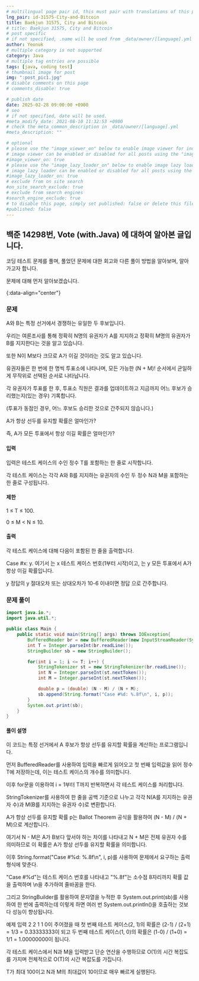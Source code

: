 ```yaml
---
# multilingual page pair id, this must pair with translations of this page. (This name must be unique)
lng_pair: id-31575-City-and-Bitcoin
title: Baekjun 31575, City and Bitcoin
# title: Baekjun 31575, City and Bitcoin
# post specific
# if not specified, .name will be used from _data/owner/[language].yml
author: Yeonuk
# multiple category is not supported
category: Java
# multiple tag entries are possible
tags: [java, coding test]
# thumbnail image for post
img: ":post_pic1.jpg"
# disable comments on this page
# comments_disable: true

# publish date
date: 2025-02-28 09:00:00 +0900
# seo
# if not specified, date will be used.
#meta_modify_date: 2021-08-10 11:32:53 +0900
# check the meta_common_description in _data/owner/[language].yml
#meta_description: ""

# optional
# please use the "image_viewer_on" below to enable image viewer for individual pages or posts (_posts/ or [language]/_posts folders).
# image viewer can be enabled or disabled for all posts using the "image_viewer_posts: true" setting in _data/conf/main.yml.
#image_viewer_on: true
# please use the "image_lazy_loader_on" below to enable image lazy loader for individual pages or posts (_posts/ or [language]/_posts folders).
# image lazy loader can be enabled or disabled for all posts using the "image_lazy_loader_posts: true" setting in _data/conf/main.yml.
#image_lazy_loader_on: true
# exclude from on site search
#on_site_search_exclude: true
# exclude from search engines
#search_engine_exclude: true
# to disable this page, simply set published: false or delete this file
#published: false
---
```


<!-- outline-start -->

## 백준 14298번, Vote (with.Java) 에 대하여 알아본 글입니다.

코딩 테스트 문제를 풀며, 풀었던 문제에 대한 회고와 다른 풀이 방법을 알아보며, 알아가고자 합니다.

문제에 대해 먼저 알아보겠습니다.

{:data-align="center"}

<!-- outline-end -->

### 문제

A와 B는 특정 선거에서 경쟁하는 유일한 두 후보입니다.

우리는 여론조사를 통해 정확히 N명의 유권자가 A를 지지하고 정확히 M명의 유권자가 B를 지지한다는 것을 알고 있습니다.

또한 N이 M보다 크므로 A가 이길 것이라는 것도 알고 있습니다.

유권자들은 한 번에 한 명씩 투표소에 나타나며, 모든 가능한 (N + M)! 순서에서 균일하게 무작위로 선택된 순서로 나타납니다.

각 유권자가 투표를 한 후, 투표소 직원은 결과를 업데이트하고 지금까지 어느 후보가 승리했는지(있는 경우) 기록합니다.

(투표가 동점인 경우, 어느 후보도 승리한 것으로 간주되지 않습니다.)

A가 항상 선두를 유지할 확률은 얼마인가?

즉, A가 모든 투표에서 항상 이길 확률은 얼마인가?

#### 입력

입력은 테스트 케이스의 수인 정수 T를 포함하는 한 줄로 시작합니다.

각 테스트 케이스는 각각 A와 B를 지지하는 유권자의 수인 두 정수 N과 M을 포함하는 한 줄로 구성됩니다.

#### 제한

1 ≤ T ≤ 100.

0 ≤ M < N ≤ 10.

#### 출력

각 테스트 케이스에 대해 다음이 포함된 한 줄을 출력합니다.

Case #x: y. 여기서 는 x 테스트 케이스 번호(1부터 시작)이고, 는 y 모든 투표에서 A가 항상 이길 확률입니다.

y 정답의 y 절대오차 또는 상대오차가 10-6 이내이면 정답 으로 간주합니다.

### 문제 풀이

```java
import java.io.*;
import java.util.*;

public class Main {
    public static void main(String[] args) throws IOException{
        BufferedReader br = new BufferedReader(new InputStreamReader(System.in));
        int T = Integer.parseInt(br.readLine());
        StringBuilder sb = new StringBuilder();

        for(int i = 1; i <= T; i++) {
            StringTokenizer st = new StringTokenizer(br.readLine());
            int N = Integer.parseInt(st.nextToken());
            int M = Integer.parseInt(st.nextToken());

            double p = (double) (N - M) / (N + M);
            sb.append(String.format("Case #%d: %.8f\n", i, p));
        }
        System.out.print(sb);
    }
}
```

#### 풀이 설명

이 코드는 특정 선거에서 A 후보가 항상 선두를 유지할 확률을 계산하는 프로그램입니다.

먼저 BufferedReader를 사용하여 입력을 빠르게 읽어오고 첫 번째 입력값을 읽어 정수 T에 저장하는데, 이는 테스트 케이스의 개수를 의미합니다.

이후 for문을 이용하여 i = 1부터 T까지 반복하면서 각 테스트 케이스를 처리합니다.

StringTokenizer를 사용하여 한 줄을 공백 기준으로 나누고 각각 N(A를 지지하는 유권자 수)과 M(B를 지지하는 유권자 수)로 변환합니다.

A가 항상 선두를 유지할 확률 p는 Ballot Theorem 공식을 활용하여 (N - M) / (N + M)으로 계산합니다.

여기서 N - M은 A가 B보다 앞서야 하는 차이를 나타내고 N + M은 전체 유권자 수를 의미하므로 이 확률은 A가 항상 선두를 유지할 확률을 의미합니다.

이후 String.format("Case #%d: %.8f\n", i, p)를 사용하여 문제에서 요구하는 출력 형식에 맞춘다.

"Case #%d"는 테스트 케이스 번호를 나타내고 "%.8f"는 소수점 8자리까지 확률 값을 출력하며 \n을 추가하여 줄바꿈을 한다.

그리고 StringBuilder를 활용하여 문자열을 누적한 후 System.out.print(sb)를 사용하여 한 번에 출력하는데 이렇게 하면 여러 번 System.out.println()을 호출하는 것보다 성능이 향상됩니다.

예제 입력 2 2 1 1 0이 주어졌을 때 첫 번째 테스트 케이스(2, 1)의 확률은 (2-1) / (2+1) = 1/3 = 0.33333333이 되고 두 번째 테스트 케이스(1, 0)의 확률은 (1-0) / (1+0) = 1/1 = 1.00000000이 됩니다.

각 테스트 케이스에서 N과 M을 입력받고 단순 연산을 수행하므로 O(1)의 시간 복잡도를 가지며 전체적으로 O(T)의 시간 복잡도를 가집니다.

T가 최대 100이고 N과 M의 최대값이 10이므로 매우 빠르게 실행된다.
